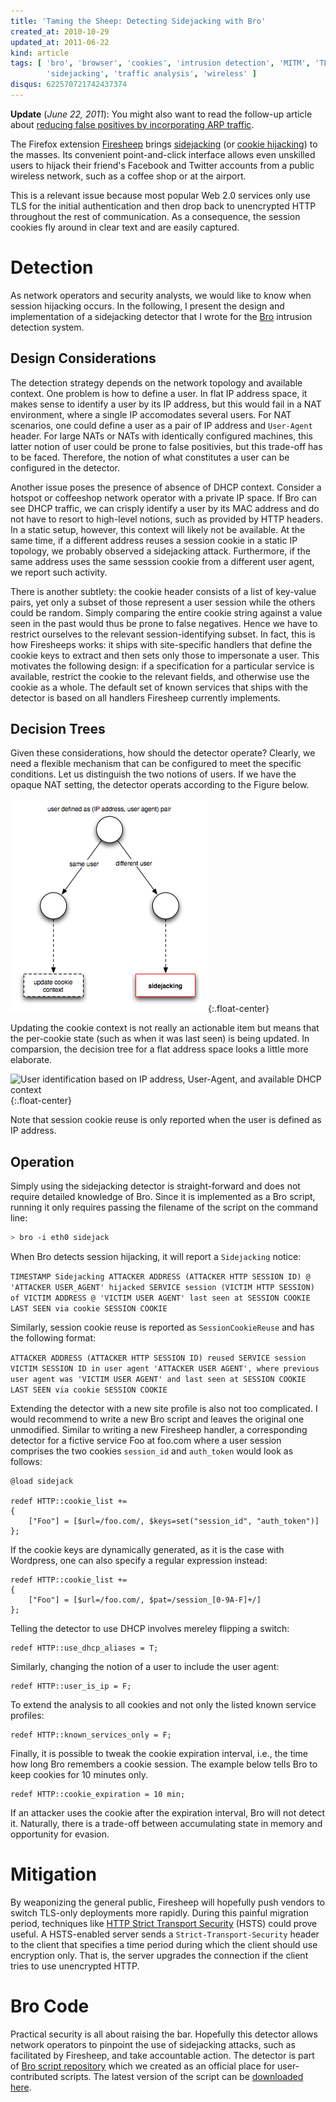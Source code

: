 ```yaml
---
title: 'Taming the Sheep: Detecting Sidejacking with Bro'
created_at: 2010-10-29
updated_at: 2011-06-22
kind: article
tags: [ 'bro', 'browser', 'cookies', 'intrusion detection', 'MITM', 'TLS',
        'sidejacking', 'traffic analysis', 'wireless' ]
disqus: 622570721742437374
---
```


**Update** (*June 22, 2011*):
You might also want to read the follow-up article about [reducing false
positives by incorporating ARP
traffic](/blog/2011/06/better-nids-performance-by-tracking-roaming-users/).

The Firefox extension [Firesheep](http://codebutler.com/firesheep) brings
[sidejacking][hamster] (or [cookie hijacking][cookiemonster]) to the masses.
Its convenient point-and-click interface allows even unskilled users to hijack
their friend's Facebook and Twitter accounts from a public wireless network,
such as a coffee shop or at the airport.

This is a relevant issue because most popular Web 2.0 services only use TLS for
the initial authentication and then drop back to unencrypted HTTP throughout
the rest of communication. As a consequence, the session cookies fly around in
clear text and are easily captured.

Detection
=========

As network operators and security analysts, we would like to know when session
hijacking occurs. In the following, I present the design and implementation of
a sidejacking detector that I wrote for the [Bro](http://www.bro-ids.org)
intrusion detection system.

Design Considerations
---------------------

The detection strategy depends on the network topology and available context.
One problem is how to define a user. In flat IP address space, it makes sense
to identify a user by its IP address, but this would fail in a NAT environment,
where a single IP accomodates several users. For NAT scenarios, one could
define a user as a pair of IP address and `User-Agent` header. For large
NATs or NATs with identically configured machines, this latter notion of user
could be prone to false positivies, but this trade-off has to be faced.
Therefore, the notion of what constitutes a user can be configured in the
detector.

Another issue poses the presence of absence of DHCP context. Consider a hotspot
or coffeeshop network operator with a private IP space. If Bro can see DHCP
traffic, we can crisply identify a user by its MAC address and do not have
to resort to high-level notions, such as provided by HTTP headers. In a static
setup, however, this context will likely not be available. At the same time,
if a different address reuses a session cookie in a static IP topology, we
probably observed a sidejacking attack. Furthermore, if the same address uses
the same sesssion cookie from a different user agent, we report such activity.

There is another subtlety: the cookie header consists of a list of key-value
pairs, yet only a subset of those represent a user session while the others
could be random. Simply comparing the entire cookie string against a value seen
in the past would thus be prone to false negatives. Hence we have to restrict
ourselves to the relevant session-identifying subset. In fact, this is how
Firesheeps works: it ships with site-specific handlers that define the cookie
keys to extract and then sets only those to impersonate a user. This motivates
the following design: if a specification for a particular service is available,
restrict the cookie to the relevant fields, and otherwise use the cookie as a
whole. The default set of known services that ships with the detector is based
on all handlers Firesheep currently implements.

Decision Trees
--------------

Given these considerations, how should the detector operate? Clearly, we need a
flexible mechanism that can be configured to meet the specific conditions.
Let us distinguish the two notions of users. If we have the opaque NAT setting,
the detector operats according to the Figure below.

![User identification purely based on IP address](user_id.png){:.float-center}

Updating the cookie context is not really an actionable item but means that the
per-cookie state (such as when it was last seen) is being updated. In
comparsion, the decision tree for a flat address space looks a little more
elaborate.

![User identification based on IP address, User-Agent, and available DHCP
context](user_id_ext.png){:.float-center}

Note that session cookie reuse is only reported when the user is defined as IP
address.

Operation
---------

Simply using the sidejacking detector is straight-forward and does not require
detailed knowledge of Bro. Since it is implemented as a Bro script, running it
only requires passing the filename of the script on the command line:

``` sh
> bro -i eth0 sidejack
```

When Bro detects session hijacking, it will report a `Sidejacking` notice:

`TIMESTAMP Sidejacking ATTACKER ADDRESS (ATTACKER HTTP SESSION ID) @ 'ATTACKER
USER_AGENT' hijacked SERVICE session (VICTIM HTTP SESSION) of VICTIM ADDRESS @
'VICTIM USER AGENT' last seen at SESSION COOKIE LAST SEEN via cookie SESSION
COOKIE`

Similarly, session cookie reuse is reported as `SessionCookieReuse` and
has the following format:

`ATTACKER ADDRESS (ATTACKER HTTP SESSION ID) reused SERVICE session VICTIM
SESSION ID in user agent 'ATTACKER USER AGENT', where previous user agent was
'VICTIM USER AGENT' and last seen at SESSION COOKIE LAST SEEN via cookie
SESSION COOKIE`

Extending the detector with a new site profile is also not too complicated. I
would recommend to write a new Bro script and leaves the original one
unmodified. Similar to writing a new Firesheep handler, a corresponding
detector for a fictive service Foo at foo.com where a user session comprises
the two cookies `session_id` and `auth_token` would look as follows:

``` bro
@load sidejack

redef HTTP::cookie_list +=
{
    ["Foo"] = [$url=/foo.com/, $keys=set("session_id", "auth_token")]
};
```

If the cookie keys are dynamically generated, as it is the case with Wordpress,
one can also specify a regular expression instead:

``` bro
redef HTTP::cookie_list +=
{
    ["Foo"] = [$url=/foo.com/, $pat=/session_[0-9A-F]+/]
};
```

Telling the detector to use DHCP involves mereley flipping a switch:

``` bro
redef HTTP::use_dhcp_aliases = T;
```

Similarly, changing the notion of a user to include the user agent:

``` bro
redef HTTP::user_is_ip = F;
```

To extend the analysis to all cookies and not only the listed known service
profiles:

``` bro
redef HTTP::known_services_only = F;
```

Finally, it is possible to tweak the cookie expiration interval, i.e., the time
how long Bro remembers a cookie session. The example below tells Bro to keep
cookies for 10 minutes only.

``` bro
redef HTTP::cookie_expiration = 10 min;
```

If an attacker uses the cookie after the expiration interval, Bro will not
detect it. Naturally, there is a trade-off between accumulating state in memory
and opportunity for evasion.

Mitigation
==========

By weaponizing the general public, Firesheep will hopefully push vendors to
switch TLS-only deployments more rapidly. During this painful migration period,
techniques like [HTTP Strict Transport Security][HSTS] (HSTS) could prove
useful. A HSTS-enabled server sends a `Strict-Transport-Security` header to
the client that specifies a time period during which the client should use
encryption only. That is, the server upgrades the connection if the client
tries to use unencrypted HTTP.

Bro Code
========

Practical security is all about raising the bar. Hopefully this detector allows
network operators to pinpoint the use of sidejacking attacks, such as
facilitated by Firesheep, and take accountable action. The detector is part of
[Bro script repository](http://git.bro-ids.org/bro-scripts.git)
which we created as an official place for user-contributed scripts. The latest
version of the script can be [downloaded here][sidejack.bro].

[hamster]: http://erratasec.blogspot.com/2007/08/sidejacking-with-hamster_05.html
[cookiemonster]: http://fscked.org/projects/cookiemonster

[sidejack.bro]: http://git.bro-ids.org/bro-scripts.git/blob_plain/HEAD:/sidejack.bro
[HSTS]: http://en.wikipedia.org/wiki/Strict_Transport_Security
